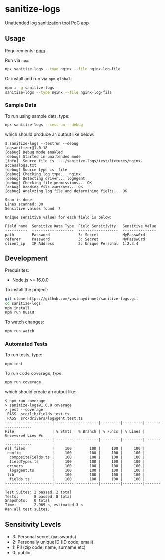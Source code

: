 # sanitize-logs

Unattended log sanitization tool PoC app

## Usage

Requirements: [npm](nodejs.org/en/download)

Run via `npx`:
```sh
npx sanitize-logs --type nginx --file nginx-log-file
```

Or install and run via `npm global`:
```sh
npm i -g sanitize-logs
sanitize-logs --type nginx --file nginx-log-file
```

### Sample Data
To run using sample data, type:
```sh
npx sanitize-logs --testrun --debug
```
which should produce an output like below:
```
$ sanitize-logs --testrun --debug
logsanitizer@1.0.18
[debug] Debug mode enabled
[debug] Started in unattended mode
[info]  Source file is: .../sanitize-logs/test/fixtures/nginx-accesslogs.txt
[debug] Source type is: file
[debug] Checking log type... nginx
[debug] Detecting driver... logAgent
[debug] Checking file permissions... OK
[debug] Reading file contents... OK
[debug] Analyzing log file and determining fields... OK

Scan is done.
Lines scanned: 30
Sensitive values found: 7

Unique sensitive values for each field is below:

Field name  Sensitive Data Type  Field Sensitivity   Sensitive Value
----------  -------------------  ------------------  ---------------
path        Password             3: Secret           MyPassw0rd     
referer     Password             3: Secret           MyPassw0rd     
client_ip   IP Address           2: Unique Personal  1.2.3.4        
```

## Development

Prequisites:
- Node.js >= 16.0.0

To install the project:
```sh
git clone https://github.com/yasinaydinnet/sanitize-logs.git
cd sanitize-logs
npm install
npm run build
```

To watch changes:
```sh
npm run watch
```

### Automated Tests

To run tests, type:
```sh
npm test
```

To run code coverage, type:
```sh
npm run coverage
```
which should create an output like:
```
$ npm run coverage
> sanitize-logs@1.0.0 coverage
> jest --coverage
 PASS  src/lib/fields.test.ts
 PASS  src/drivers/logagent.test.ts
---------------------|---------|----------|---------|---------|-------------------
File                 | % Stmts | % Branch | % Funcs | % Lines | Uncovered Line #s 
---------------------|---------|----------|---------|---------|-------------------
All files            |     100 |      100 |     100 |     100 |                   
 config              |     100 |      100 |     100 |     100 |                   
  compositeFields.ts |     100 |      100 |     100 |     100 |                   
  fieldTypes.ts      |     100 |      100 |     100 |     100 |                   
 drivers             |     100 |      100 |     100 |     100 |                   
  logagent.ts        |     100 |      100 |     100 |     100 |                   
 lib                 |     100 |      100 |     100 |     100 |                   
  fields.ts          |     100 |      100 |     100 |     100 |                   
---------------------|---------|----------|---------|---------|-------------------
Test Suites: 2 passed, 2 total
Tests:       8 passed, 8 total
Snapshots:   0 total
Time:        2.969 s, estimated 3 s
Ran all test suites.
```

## Sensitivity Levels

- 3: Personal secret (passwords)
- 2: Personally unique ID (ID code, email)
- 1: PII (zip code, name, surname etc)
- 0: public
